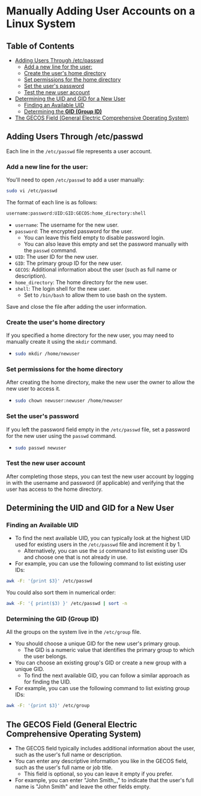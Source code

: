 
# Manually Adding User Accounts on a Linux System  

## Table of Contents
* [Adding Users Through /etc/passwd](#adding-users-through-etcpasswd) 
    * [Add a new line for the user:](#add-a-new-line-for-the-user) 
    * [Create the user's home directory](#create-the-users-home-directory) 
    * [Set permissions for the home directory](#set-permissions-for-the-home-directory) 
    * [Set the user's password](#set-the-users-password) 
    * [Test the new user account](#test-the-new-user-account) 
* [Determining the UID and GID for a New User](#determining-the-uid-and-gid-for-a-new-user) 
    * [Finding an Available UID](#finding-an-available-uid) 
    * [Determining the **GID (Group ID)**](#determining-the-gid-group-id) 
* [The GECOS Field (General Electric Comprehensive Operating System)](#the-gecos-field-general-electric-comprehensive-operating-system) 


## Adding Users Through /etc/passwd  
Each line in the `/etc/passwd` file represents a user account.  

### Add a new line for the user:  
You'll need to open `/etc/passwd` to add a user manually:
```bash
sudo vi /etc/passwd
```
The format of each line is as follows:  
```bash  
username:password:UID:GID:GECOS:home_directory:shell  
```
* `username`: The username for the new user.  
* `password`: The encrypted password for the user.  
    * You can leave this field empty to disable password login.  
    * You can also leave this empty and set the password manually 
      with the `passwd` command.
* `UID`: The user ID for the new user.  
* `GID`: The primary group ID for the new user.  
* `GECOS`: Additional information about the user (such as full name or description).  
* `home_directory`: The home directory for the new user.  
* `shell`: The login shell for the new user.  
    * Set to `/bin/bash` to allow them to use bash on the system.  

Save and close the file after adding the user information.  

### Create the user's home directory  
If you specified a home directory for the new 
user, you may need to manually create it using the `mkdir` command.  
* ```bash  
  sudo mkdir /home/newuser  
  ```

### Set permissions for the home directory  

After creating the home directory, make the new user the owner to allow the new user 
to access it.  
* ```bash  
  sudo chown newuser:newuser /home/newuser  
  ```

### Set the user's password 
If you left the password field empty in the `/etc/passwd` file, set a password for 
the new user using the `passwd` command.  
* ```bash  
  sudo passwd newuser  
  ```

### Test the new user account  
After completing those steps, you can test the new 
user account by logging in with the username and password (if applicable) and 
verifying that the user has access to the home directory.  


## Determining the UID and GID for a New User 

### Finding an Available UID  
* To find the next available UID, you can typically look at the highest UID used for 
  existing users in the `/etc/passwd` file and increment it by 1.  
    * Alternatively, you can use the `id` command to list existing user IDs and choose one 
      that is not already in use.  
* For example, you can use the following command to list existing user IDs:  
```bash  
awk -F: '{print $3}' /etc/passwd  
```
You could also sort them in numerical order:  
```bash  
awk -F: '{ print($3) }' /etc/passwd | sort -n  
```

### Determining the **GID (Group ID)**  
All the groups on the system live in the `/etc/group` file.  

* You should choose a unique GID for the new user's primary group.  
    * The GID is a numeric value that identifies the primary group to which the user 
      belongs.  
* You can choose an existing group's GID or create a new group with a unique GID.  
    * To find the next available GID, you can follow a similar approach as for finding 
      the UID.  
* For example, you can use the following command to list existing group IDs:  
```bash  
awk -F: '{print $3}' /etc/group  
```

## The GECOS Field (General Electric Comprehensive Operating System)  

* The GECOS field typically includes additional information about the user, such as 
  the user's full name or description.  
* You can enter any descriptive information you like in the GECOS field, such as the 
  user's full name or job title.  
    * This field is optional, so you can leave it empty if you prefer.  
* For example, you can enter "John Smith,,," to indicate that the user's full name is 
  "John Smith" and leave the other fields empty.  




